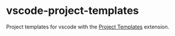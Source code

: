# vscode-project-templates

Project templates for vscode with the [Project Templates](https://marketplace.visualstudio.com/items?itemName=cantonios.project-templates) extension.

